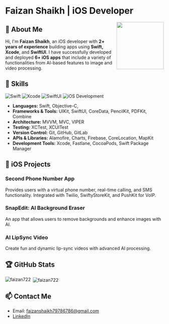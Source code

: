 # Faizan Shaikh | iOS Developer

<img align="right" height="150" src="https://camo.githubusercontent.com/4d9f5ecceb711eec6e2018f38a5677dc657c9738d4a65ba3b928c41c0a45b439/68747470733a2f2f6d69726f2e6d656469756d2e636f6d2f6d61782f313336302f302a37513379765349765f7430696f4a2d5a2e676966"  />

## 👋 About Me

Hi, I'm **Faizan Shaikh**, an iOS developer with **2+ years of experience** building apps using **Swift, Xcode**, and **SwiftUI**. I have successfully developed and deployed **6+ iOS apps** that include a variety of functionalities from AI-based features to image and video processing.

## 🚀 Skills

![Swift](https://img.shields.io/badge/Swift-orange?style=for-the-badge&logo=swift)
![Xcode](https://img.shields.io/badge/Xcode-blue?style=for-the-badge&logo=xcode)
![SwiftUI](https://img.shields.io/badge/SwiftUI-green?style=for-the-badge&logo=swift)
![iOS Development](https://img.shields.io/badge/iOS-Development-lightgrey?style=for-the-badge&logo=apple)

- **Languages:** Swift, Objective-C, 
- **Frameworks & Tools:** UIKit, SwiftUI, CoreData, PencilKit, PDFKit, Combine
- **Architecture:** MVVM, MVC, VIPER
- **Testing:** XCTest, XCUITest
- **Version Control:** Git, GitHub, GitLab
- **APIs & Libraries:** Alamofire, Charts, Firebase, CoreLocation, MapKit
- **Development Tools:** Xcode, Fastlane, CocoaPods, Swift Package Manager

## 📱 iOS Projects

### Second Phone Number App
Provides users with a virtual phone number, real-time calling, and SMS functionality.
Integrated with Twilio, SwiftyStoreKit, and PushKit for VoIP.

### SnapEdit: AI Background Eraser
An app that allows users to remove backgrounds and enhance images with AI.

### AI LipSync Video
Create fun and dynamic lip-sync videos with advanced AI processing.




## 🏆 GitHub Stats

<p><img align="left" src="https://github-readme-stats.vercel.app/api/top-langs?username=faizan722&show_icons=true&locale=en&layout=compact" alt="faizan722" /></p>

<p>&nbsp;<img align="center" src="https://github-readme-stats.vercel.app/api?username=faizan722&show_icons=true&locale=en" alt="faizan722" /></p>

## 📫 Contact Me

- Email: faizanshaikh79786786@gmail.com
- [LinkedIn](https://www.linkedin.com/in/faizan-shaikh/)


